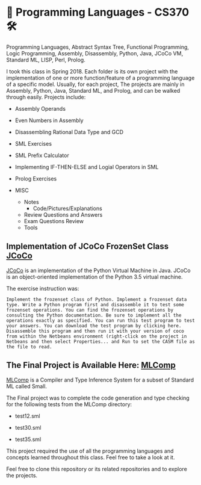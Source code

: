 # :electric_plug: Programming Languages - CS370 :hammer_and_wrench:

Programming Languages, Abstract Syntax Tree, Functional Programming, Logic Programming, Assembly, Disassembly, Python, Java, JCoCo VM, Standard ML, LISP, Perl, Prolog.

I took this class in Spring 2018. Each folder is its own project with the implementation of one or more function/feature of a programming language of a specific model. Usually, for each project, The projects are mainly in Assembly, Python, Java, Standard ML, and Prolog, and can be walked through easily. Projects include:

* Assembly Operands

* Even Numbers in Assembly

* Disassembling Rational Data Type and GCD

* SML Exercises

* SML Prefix Calculator

* Implementing IF-THEN-ELSE and Logial Operators in SML

* Prolog Exercises

* MISC
  * Notes
    * Code/Pictures/Explanations
  * Review Questions and Answers
  * Exam Questions Review
  * Tools

## Implementation of JCoCo FrozenSet Class  [JCoCo](https://github.com/Ahmad-Magdy-Osman/JCoCo)

[JCoCo](https://github.com/Ahmad-Magdy-Osman/JCoCo) is an implementation of the Python Virtual Machine in Java. JCoCo is an object-oriented implementation of the Python 3.5 virtual machine.

The exercise instruction was:

`Implement the frozenset class of Python. Implement a frozenset data type. Write a Python program first and disassemble it to test some frozenset operations. You can find the frozenset operations by consulting the Python documentation. Be sure to implement all the operations exactly as specified. You can run this test program to test your answers. You can download the test program by clicking here. Disassemble this program and then run it with your version of coco from within the Netbeans environment (right-click on the project in Netbeans and then select Properties... and Run to set the CASM file as the file to read.`

## The Final Project is Available Here: [MLComp](https://github.com/Ahmad-Magdy-Osman/MLComp)

[MLComp](https://github.com/Ahmad-Magdy-Osman/MLComp) is a Compiler and Type Inference System for a subset of Standard ML called Small.

The Final project was to complete the code generation and type checking for the following tests from the MLComp directory:

* test12.sml

* test30.sml

* test35.sml

This project required the use of all the programming languages and concepts learned throughout this class. Feel free to take a look at it.

Feel free to clone this repository or its related repositories and to explore the projects.
